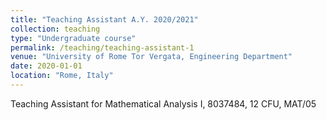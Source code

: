 ```yaml
---
title: "Teaching Assistant A.Y. 2020/2021"
collection: teaching
type: "Undergraduate course"
permalink: /teaching/teaching-assistant-1
venue: "University of Rome Tor Vergata, Engineering Department"
date: 2020-01-01
location: "Rome, Italy"
---
```


Teaching Assistant for Mathematical Analysis I, 8037484, 12 CFU, MAT/05
